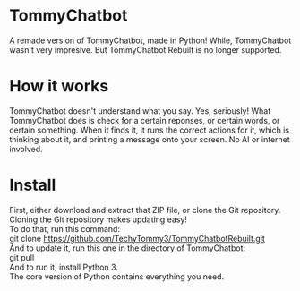 # TommyChatbot
A remade version of TommyChatbot, made in Python! While, TommyChatbot wasn't very impresive. But TommyChatbot Rebuilt is no longer supported.
# How it works
TommyChatbot doesn't understand what you say. Yes, seriously!
What TommyChatbot does is check for a certain reponses, or certain words, or certain something.
When it finds it, it runs the correct actions for it, which is thinking about it, and printing a message onto your screen.
No AI or internet involved.
# Install
First, either download and extract that ZIP file, or clone the Git repository.<br>
Cloning the Git repository makes updating easy!<br>
To do that, run this command:<br>
git clone https://github.com/TechyTommy3/TommyChatbotRebuilt.git<br>
And to update it, run this one in the directory of TommyChatbot:<br>
git pull<br>
And to run it, install Python 3.<br>
The core version of Python contains everything you need.<br>
